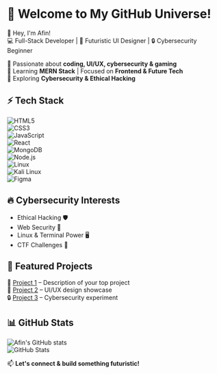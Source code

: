 # 🚀 Welcome to My GitHub Universe!  

👋 Hey, I'm Afin!  
💻 Full-Stack Developer | 🎨 Futuristic UI Designer | 🔒 Cybersecurity Beginner  

🔹 Passionate about **coding, UI/UX, cybersecurity & gaming**  
🔹 Learning **MERN Stack** | Focused on **Frontend & Future Tech**  
🔹 Exploring **Cybersecurity & Ethical Hacking**  

## ⚡ Tech Stack  
![HTML5](https://img.shields.io/badge/HTML5-E34F26?style=for-the-badge&logo=html5&logoColor=white)  
![CSS3](https://img.shields.io/badge/CSS3-1572B6?style=for-the-badge&logo=css3&logoColor=white)  
![JavaScript](https://img.shields.io/badge/JavaScript-F7DF1E?style=for-the-badge&logo=javascript&logoColor=black)  
![React](https://img.shields.io/badge/React-61DAFB?style=for-the-badge&logo=react&logoColor=black)  
![MongoDB](https://img.shields.io/badge/MongoDB-4EA94B?style=for-the-badge&logo=mongodb&logoColor=white)  
![Node.js](https://img.shields.io/badge/Node.js-339933?style=for-the-badge&logo=nodedotjs&logoColor=white)  
![Linux](https://img.shields.io/badge/Linux-FCC624?style=for-the-badge&logo=linux&logoColor=black)  
![Kali Linux](https://img.shields.io/badge/Kali_Linux-557C94?style=for-the-badge&logo=kalilinux&logoColor=white)  
![Figma](https://img.shields.io/badge/Figma-F24E1E?style=for-the-badge&logo=figma&logoColor=white)


## 🔥 Cybersecurity Interests  
- Ethical Hacking 🛡  
- Web Security 🔐  
- Linux & Terminal Power 🖥  
- CTF Challenges 🚀  

## 📌 Featured Projects  
🚀 [Project 1](#) – Description of your top project  
🎨 [Project 2](#) – UI/UX design showcase  
🔒 [Project 3](#) – Cybersecurity experiment  

## 📊 GitHub Stats  
![Afin's GitHub stats](https://github-readme-stats.vercel.app/api?username=Afin0x&show_icons=true&theme=radical)  
![GitHub Stats](https://github-readme-stats.vercel.app/api?username=YOUR_GITHUB_USERNAME&show_icons=true&theme=radical)


📫 **Let's connect & build something futuristic!**  
